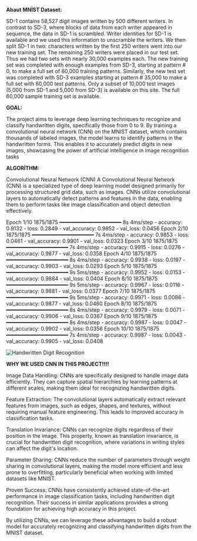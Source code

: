 
**Abaut MNİST Dataset:**

SD-1 contains 58,527 digit images written by 500 different writers. In contrast to SD-3, where blocks of data from each writer appeared in sequence, the data in SD-1 is scrambled. Writer identities for SD-1 is available and we used 
this information to unscramble the writers. We then split SD-1 in two: characters written by the first 250 writers went into our new training set. The remaining 250 writers were placed in our test set. Thus we had two sets with nearly 30,000
examples each. The new training set was completed with enough examples from SD-3, starting at pattern # 0, to make a full set of 60,000 training patterns. Similarly, the new test set was completed with SD-3 examples starting 
at pattern # 35,000 to make a full set with 60,000 test patterns. Only a subset of 10,000 test images (5,000 from SD-1 and 5,000 from SD-3) is available on this site. The full 60,000 sample training set is available.



**GOAL:**

The project aims to leverage deep learning techniques to recognize and classify handwritten digits, specifically those from 0 to 9. By training a convolutional neural network (CNN) on the MNIST dataset, which contains thousands of labeled images,
the model learns to identify patterns in the handwritten forms. This enables it to accurately predict digits in new images, showcasing the power of artificial intelligence in image recognition tasks


**ALGORİTHM:**

Convolutional Neural Network (CNN)
A Convolutional Neural Network (CNN) is a specialized type of deep learning model designed primarily for processing structured grid data, such as images. CNNs utilize convolutional layers to automatically detect patterns and features in the data,
enabling them to perform tasks like image classification and object detection effectively.

Epoch 1/10
1875/1875 ━━━━━━━━━━━━━━━━━━━━ 8s 4ms/step - accuracy: 0.9132 - loss: 0.2849 - val_accuracy: 0.9852 - val_loss: 0.0456
Epoch 2/10
1875/1875 ━━━━━━━━━━━━━━━━━━━━ 7s 4ms/step - accuracy: 0.9853 - loss: 0.0461 - val_accuracy: 0.9901 - val_loss: 0.0323
Epoch 3/10
1875/1875 ━━━━━━━━━━━━━━━━━━━━ 7s 4ms/step - accuracy: 0.9915 - loss: 0.0276 - val_accuracy: 0.9877 - val_loss: 0.0358
Epoch 4/10
1875/1875 ━━━━━━━━━━━━━━━━━━━━ 8s 4ms/step - accuracy: 0.9938 - loss: 0.0197 - val_accuracy: 0.9903 - val_loss: 0.0293
Epoch 5/10
1875/1875 ━━━━━━━━━━━━━━━━━━━━ 9s 5ms/step - accuracy: 0.9952 - loss: 0.0153 - val_accuracy: 0.9884 - val_loss: 0.0404
Epoch 6/10
1875/1875 ━━━━━━━━━━━━━━━━━━━━ 9s 5ms/step - accuracy: 0.9967 - loss: 0.0116 - val_accuracy: 0.9881 - val_loss: 0.0377
Epoch 7/10
1875/1875 ━━━━━━━━━━━━━━━━━━━━ 9s 5ms/step - accuracy: 0.9971 - loss: 0.0086 - val_accuracy: 0.9877 - val_loss: 0.0460
Epoch 8/10
1875/1875 ━━━━━━━━━━━━━━━━━━━━ 8s 4ms/step - accuracy: 0.9979 - loss: 0.0071 - val_accuracy: 0.9906 - val_loss: 0.0367
Epoch 9/10
1875/1875 ━━━━━━━━━━━━━━━━━━━━ 8s 4ms/step - accuracy: 0.9987 - loss: 0.0047 - val_accuracy: 0.9902 - val_loss: 0.0356
Epoch 10/10
1875/1875 ━━━━━━━━━━━━━━━━━━━━ 7s 4ms/step - accuracy: 0.9987 - loss: 0.0043 - val_accuracy: 0.9905 - val_loss: 0.0408

![Handwritten Digit Recognition](https://github.com/user-attachments/assets/e1c734b0-0425-4388-aa7c-039a75851b7c)


**WHY WE USED CNN IN THIS PROJECT!!!!**

Image Data Handling: CNNs are specifically designed to handle image data efficiently. They can capture spatial hierarchies by learning patterns at different scales, making them ideal for recognizing handwritten digits.

Feature Extraction: The convolutional layers automatically extract relevant features from images, such as edges, shapes, and textures, without requiring manual feature engineering. This leads to improved accuracy in classification tasks.

Translation Invariance: CNNs can recognize digits regardless of their position in the image. This property, known as translation invariance, is crucial for handwritten digit recognition, where variations in writing styles can affect the digit's location.

Parameter Sharing: CNNs reduce the number of parameters through weight sharing in convolutional layers, making the model more efficient and less prone to overfitting, particularly beneficial when working with limited datasets like MNIST.

Proven Success: CNNs have consistently achieved state-of-the-art performance in image classification tasks, including handwritten digit recognition. Their success in similar applications provides a strong foundation for achieving high accuracy in this project.

By utilizing CNNs, we can leverage these advantages to build a robust model for accurately recognizing and classifying handwritten digits from the MNIST dataset.
